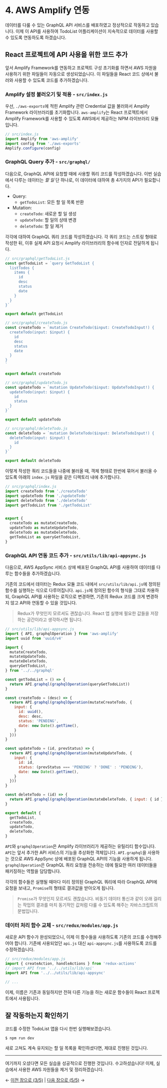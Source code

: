 # 4. AWS Amplify 연동
데이터를 다룰 수 있는 GraphQL API 서비스를 배포하였고 정상적으로 작동하고 있습니다. 이제 이 API를 사용하여 TodoList 어플리케이션이 지속적으로 데이터를 사용할 수 있도록 연동하도록 하겠습니다.

## React 프로젝트에 API 사용을 위한 코드 추가
앞서 Amplify Framework를 연동하고 프로젝트 구성 초기화를 하면서 AWS 자원을 사용하기 위한 파일들이 자동으로 생성되었습니다. 이 파일들을 React 코드 상에서 불러와 사용할 수 있도록 코드를 추가하겠습니다.

### Amplify 설정 불러오기 및 적용 - `src/index.js`
우선, `./aws-exports`에 적힌 Amplify 관련 Credential 값을 불러와서 Amplify Framework 라이브러리를 초기화합니다. `aws-amplify`는 React 프로젝트에서 Amplify Framework를 사용할 수 있도록 AWS에서 제공하는 NPM 라이브러리 모듈입니다.

```js
// src/index.js
import Amplify from 'aws-amplify'
import config from './aws-exports'
Amplify.configure(config)
```

### GraphQL Query 추가 - `src/graphql/`
다음으로, GraphQL API에 요청할 때에 사용할 쿼리 코드를 작성하겠습니다. 이번 실습에서 다루는 데이터는 *할 일* 단 하나로, 이 데이터에 대하여 총 4가지의 API가 필요합니다.

- Query:
  - `getTodoList`: 모든 할 일 목록 반환
- Mutation:
  - `createTodo`: 새로운 할 일 생성
  - `updateTodo`: 할 일의 상태 변경
  - `deleteTodo`: 할 일 제거

각각에 대하여 GraphQL 쿼리 코드를 작성하겠습니다. 각 쿼리 코드는 스트링 형태로 작성한 뒤, 이후 실제 API 요청시 Amplify 라이브러리의 함수에 인자로 전달하게 됩니다.

```js
// src/graphql/getTodoList.js
const getTodoList = `query GetTodoList {
  listTodos {
    items {
      id
      desc
      status
      date
    }
  }
}`

export default getTodoList
```

```js
// src/graphql/createTodo.js
const createTodo = `mutation CreateTodo($input: CreateTodoInput!) {
  createTodo(input: $input) {
    id
    desc
    status
    date
  }
}
`

export default createTodo
```

```js
// src/graphql/updateTodo.js
const updateTodo = `mutation UpdateTodo($input: UpdateTodoInput!) {
  updateTodo(input: $input) {
    id
    status
  }
}`

export default updateTodo
```

```js
// src/graphql/deleteTodo.js
const deleteTodo = `mutation DeleteTodo($input: DeleteTodoInput!) {
  deleteTodo(input: $input) {
    id
  }
}`

export default deleteTodo
```

이렇게 작성한 쿼리 코드들을 나중에 불러올 때, 객체 형태로 한번에 묶어서 불러올 수 있도록 아래의 `index.js` 파일을 같은 디렉토리 내에 추가합니다.

```js
// src/graphql/index.js
import createTodo from './createTodo'
import updateTodo from './updateTodo'
import deleteTodo from './deleteTodo'
import getTodoList from './getTodoList'


export {
  createTodo as mutateCreateTodo,
  updateTodo as mutateUpdateTodo,
  deleteTodo as mutateDeleteTodo,
  getTodoList as queryGetTodoList,
}
```

### GraphQL API 연동 코드 추가 - `src/utils/lib/api-appsync.js`
다음으로, AWS AppSync 서비스 상에 배포된 GraphQL API를 사용하여 데이터를 다루는 함수들을 추가하겠습니다. 

기존의 코드에서 데이터는 Redux 모듈 코드 내에서 `src/utils/lib/api.js`에 정의된 함수를 실행하는 식으로 다루어집니다. `api.js`에 정의된 함수의 형식을 그대로 차용하되, GraphQL API를 사용하는 로직으로 변경하면, 기존의 Redux 코드를 크게 변경하지 않고 API와 연동할 수 있을 것입니다.

> Redux가 무엇인지 모르셔도 괜찮습니다. React 앱 실행에 필요한 값들을 저장하는 공간이라고 생각하시면 됩니다.

```js
// src/utils/lib/api-appsync.js
import { API, graphqlOperation } from 'aws-amplify'
import uuid from 'uuid/v4'

import {
  mutateCreateTodo,
  mutateUpdateTodo,
  mutateDeleteTodo,
  queryGetTodoList,
} from '../../graphql'

const getTodoList = () => {
  return API.graphql(graphqlOperation(queryGetTodoList))
}

const createTodo = (desc) => {
  return API.graphql(graphqlOperation(mutateCreateTodo, {
    input: {
      id: uuid(),
      desc: desc,
      status: 'PENDING',
      date: new Date().getTime(),
    }
  }))
}

const updateTodo = (id, prevStatus) => {
  return API.graphql(graphqlOperation(mutateUpdateTodo, {
    input: {
      id: id,
      status: (prevStatus === 'PENDING' ? 'DONE' : 'PENDING'),
      date: new Date().getTime(),
    }
  }))
}

const deleteTodo = (id) => {
  return API.graphql(graphqlOperation(mutateDeleteTodo, { input: { id } }))
}

export default {
  getTodoList,
  createTodo,
  updateTodo,
  deleteTodo,
}
```

`API`와 `graphqlOperation`은 Amplify 라이브러리가 제공하는 유틸리티 함수입니다. `API`는 앞서 추가한 API 서비스의 기능을 추상화한 객체입니다. `API.graphql`을 사용하는 것으로 AWS AppSync 상에 배포된 GraphQL API의 기능을 사용하게 됩니다. `graphqlOperation`은 GraphQL 쿼리 요청을 전송하는 데에 필요한 여러 데이터들을 패키징하는 역할을 담당합니다.

각각의 함수들은 실행될 때마다 미리 정의된 GraphQL 쿼리에 따라 GraphQL API에 요청을 보내고, `Promise`의 형태로 결과값을 받아오게 됩니다.

> `Promise`가 무엇인지 모르셔도 괜찮습니다. 비동기 데이터 통신과 같이 오래 걸리는 작업의 결과를 마치 동기적인 값처럼 다룰 수 있도록 해주는 자바스크립트의 문법입니다.

### 데이터 처리 함수 교체 - `src/redux/modules/app.js`
새로운 API 함수가 완성되었으니, 이제 이 함수들을 사용하도록 기존의 코드를 수정해주어야 합니다. 기존에 사용되었던 `api.js` 대신 `api-appsync.js`를 사용하도록 코드를 수정하겠습니다.

```js
// src/redux/modules/app.js
import { createAction, handleActions } from 'redux-actions'
// import API from '../../utils/lib/api' 
import API from '../../utils/lib/api-appsync'

// ...
```

이제, 이름은 기존과 동일하지만 전혀 다른 기능을 하는 새로운 함수들이 React 프로젝트에서 사용됩니다.

## 잘 작동하는지 확인하기

코드를 수정한 TodoList 앱을 다시 한번 실행해보겠습니다.

```bash
$ npm run dev
```

새로 고쳐도 계속 유지되는 할 일 목록을 확인하셨다면, 제대로 진행된 것입니다.

---

여기까지 오셨다면 모든 실습을 성공적으로 진행한 것입니다. 수고하셨습니다! 이제, 실습에서 사용한 AWS 자원들을 제거 및 정리하겠습니다.

← [이전 장으로 (3/5)](https://github.com/cadenzah/ausg-2020-handson-appsync/blob/master/handson/03.react.md) | [다음 장으로 (5/5)](https://github.com/cadenzah/ausg-2020-handson-appsync/blob/master/handson/05.conclusion.md) →
